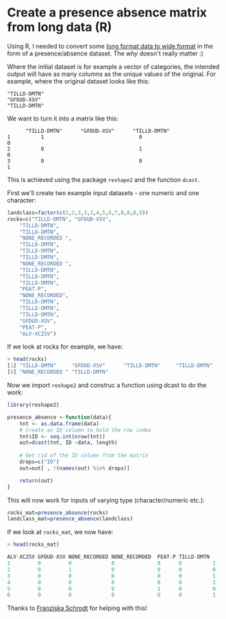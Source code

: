 # Create a presence absence matrix from long data (R)

Using R, I needed to convert some [long format data to wide format](https://en.wikipedia.org/wiki/Wide_and_narrow_data) in the form of a presence/absence dataset. The *why* doesn't really matter :)

Where the initial dataset is for example a vector of categories, the intended output will have as many columns as the unique values of the original. For example, where the original dataset looks like this:

```
"TILLD-DMTN"
"GFDUD-XSV"
"TILLD-DMTN"
```

We want to turn it into a matrix like this:

```
      "TILLD-DMTN"      "GFDUD-XSV"      "TILLD-DMTN"
1          1                               0                            0
2          0                               1                            0
3          0                               0                            1
```

This is achieved using the package `reshape2` and the function `dcast`.

First we'll create two example input datasets - one numeric and one character:

```R
landclass=factor(c(1,2,3,3,3,4,5,6,7,8,8,8,9))
rocks=c("TILLD-DMTN", "GFDUD-XSV", 
    "TILLD-DMTN",
    "TILLD-DMTN",
    "NONE_RECORDED ",
    "TILLD-DMTN",
    "TILLD-DMTN",
    "TILLD-DMTN",
    "NONE_RECORDED ",
    "TILLD-DMTN",
    "TILLD-DMTN",
    "TILLD-DMTN",
    "PEAT-P",
    "NONE_RECORDED",
    "TILLD-DMTN",
    "TILLD-DMTN",
    "TILLD-DMTN",
    "GFDUD-XSV",
    "PEAT-P",
    "ALV-XCZSV")
```

If we look at rocks for example, we have:

```R
> head(rocks)
[1] "TILLD-DMTN"     "GFDUD-XSV"      "TILLD-DMTN"     "TILLD-DMTN"    
[5] "NONE_RECORDED " "TILLD-DMTN" 
```

Now we import `reshape2` and construc a function using dcast to do the work:

```R
library(reshape2)

presence_absence <-function(data){
    tnt <- as.data.frame(data)
    # Create an ID column to hold the row index
    tnt$ID <- seq.int(nrow(tnt))
    out=dcast(tnt, ID ~data, length)
    
    # Get rid of the ID column from the matrix
    drops=c("ID")
    out=out[ , !(names(out) %in% drops)]

    return(out)
}
```

This will now work for inputs of varying type (character/numeric etc.):

```R
rocks_mat=presence_absence(rocks)
landclass_mat=presence_absence(landclass)
```

If we look at `rocks_mat`, we now have:

```R
> head(rocks_mat)

ALV-XCZSV GFDUD-XSV NONE_RECORDED NONE_RECORDED  PEAT-P TILLD-DMTN
1         0         0             0              0      0          1
2         0         1             0              0      0          0
3         0         0             0              0      0          1
4         0         0             0              0      0          1
5         0         0             0              1      0          0
6         0         0             0              0      0          1
```

Thanks to [Franziska Schrodt](http://fischrodt.wixsite.com/fisw) for helping with this!


